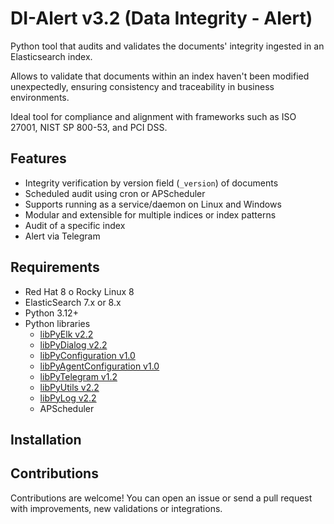 # DI-Alert v3.2 (Data Integrity - Alert)

Python tool that audits and validates the documents' integrity ingested in an Elasticsearch index.

Allows to validate that documents within an index haven't been modified unexpectedly, ensuring consistency and traceability in business environments.

Ideal tool for compliance and alignment with frameworks such as ISO 27001, NIST SP 800-53, and PCI DSS.

## Features
- Integrity verification by version field (`_version`) of documents
- Scheduled audit using cron or APScheduler
- Supports running as a service/daemon on Linux and Windows
- Modular and extensible for multiple indices or index patterns
- Audit of a specific index
- Alert via Telegram

## Requirements
- Red Hat 8 o Rocky Linux 8
- ElasticSearch 7.x or 8.x
- Python 3.12+
- Python libraries
  - [libPyElk v2.2](https://github.com/erickrr-bd/libPyElk)
  - [libPyDialog v2.2](https://github.com/erickrr-bd/libPyDialog)
  - [libPyConfiguration v1.0](https://github.com/erickrr-bd/libPyConfiguration)
  - [libPyAgentConfiguration v1.0](https://github.com/erickrr-bd/libPyAgentConfiguration)
  - [libPyTelegram v1.2](https://github.com/erickrr-bd/libPyTelegram)
  - [libPyUtils v2.2](https://github.com/erickrr-bd/libPyUtils)
  - [libPyLog v2.2](https://github.com/erickrr-bd/libPyLog)
  - APScheduler
 
## Installation 

## Contributions

Contributions are welcome! You can open an issue or send a pull request with improvements, new validations or integrations.

